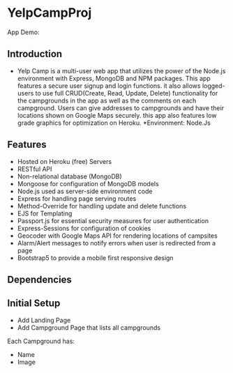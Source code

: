 # YelpCampProj

App Demo: 

## Introduction
* Yelp Camp is a multi-user web app that utilizes the power of the Node.js environment with Express, MongoDB and NPM packages. This app features a secure user signup and login functions. it also allows logged-users to use full CRUD(Create, Read, Update, Delete) functionality for the campgrounds in the app as well as the comments on each campground. Users can give addresses to campgrounds and have their locations shown on Google Maps securely. this app also features low grade graphics for optimization on Heroku.
*Environment: Node.Js

## Features

* Hosted on Heroku (free) Servers
* RESTful API
* Non-relational database (MongoDB)
* Mongoose for configuration of MongoDB models
* Node.js used as server-side environment code
* Express for handling page serving routes
* Method-Override for handling update and delete functions
* EJS for Templating
* Passport.js for essential security measures for user authentication
* Express-Sessions for configuration of cookies
* Geocoder with Google Maps API for rendering locations of campsites
* Alarm/Alert messages to notify errors when user is redirected from a page
* Bootstrap5 to provide a mobile first responsive design

## Dependencies


## Initial Setup
* Add Landing Page
* Add Campground Page that lists all campgrounds

Each Campground has: 
* Name
* Image


